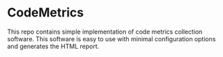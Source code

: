 # CodeMetrics
This repo contains simple implementation of code metrics collection software. This software is easy to use with minimal configuration options and generates the HTML report.
